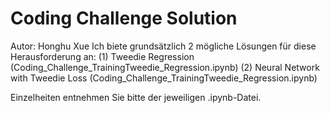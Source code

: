 #  Coding Challenge Solution
Autor: Honghu Xue
Ich biete grundsätzlich 2 mögliche Lösungen für diese Herausforderung an:
(1) Tweedie Regression (Coding_Challenge_TrainingTweedie_Regression.ipynb)
(2) Neural Network with Tweedie Loss (Coding_Challenge_TrainingTweedie_Regression.ipynb)


Einzelheiten entnehmen Sie bitte der jeweiligen .ipynb-Datei.
